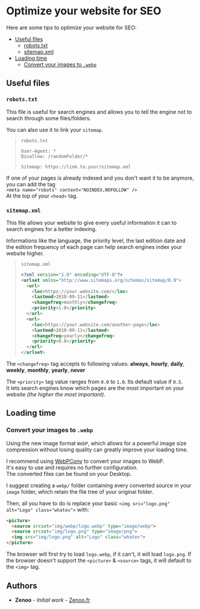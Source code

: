# Optimize your website for SEO

Here are some tips to optimize your website for SEO:

* [Useful files](#useful-files)
	- [robots.txt](#robotstxt)
	- [sitemap.xml](#sitemapxml)
* [Loading time](#loading-time)
	- [Convert your images to `.webp`](#convert-your-images-to-webp)

## Useful files

### `robots.txt`

This file is useful for search engines and allows you to tell the engine not to search through some files/folders.

You can also use it to link your `sitemap`.

> `robots.txt`  
> ```
> User-Agent: *
> Disallow: /randomFolder/*
> 
> Sitemap: https://link.to.your/sitemap.xml
>```

If one of your pages is already indexed and you don't want it to be anymore, you can add the tag  
`<meta name="robots" content="NOINDEX,NOFOLLOW" />`  
At the top of your `<head>` tag.

### `sitemap.xml`

This file allows your website to give every useful information it can to search engines for a better indexing.

Informations like the language, the priority level, the last edition date and the edition frequency of each page can help search engines index your website higher.

> `sitemap.xml`  
> ```xml
> <?xml version="1.0" encoding="UTF-8"?>
> <urlset xmlns="http://www.sitemaps.org/schemas/sitemap/0.9">
>   <url>
>     <loc>https://your.website.com/</loc>
>     <lastmod>2018-09-11</lastmod>
>     <changefreq>monthly</changefreq>
>     <priority>1.0</priority>
>   </url>
>   <url>
>     <loc>https://your.website.com/another-page</loc>
>     <lastmod>2018-09-11</lastmod>
>     <changefreq>yearly</changefreq>
>     <priority>0.8</priority>
>   </url>
> </urlset>
>```

The `<changefreq>` tag accepts to following values: **always**, **hourly**, **daily**, **weekly**, **monthly**, **yearly**, **never**

The `<priority>` tag value ranges from `0.0` to `1.0`. Its default value if `0.5`.  
It lets search engines know which pages are the most important on your website *(the higher the most important)*.

## Loading time

### Convert your images to `.webp`

Using the new image format `WebP`, which allows for a powerful image size compression without losing quality can greatly improve your loading time.

I recommend using [WebPConv](http://www.romeolight.com/products/webpconv/) to convert your images to WebP.  
It's easy to use and requires no further configuration.  
The converted files can be found on your Desktop.

I suggest creating a `webp/` folder containing every converted source in your `image` folder, which retain the file tree of your original folder.

Then, all you have to do is replace your basic `<img src="logo.png" alt="Logo" class="whatev">` with:

```HTML
<picture>
  <source srcset="img/webp/logo.webp" type="image/webp">
  <source srcset="img/logo.png" type="image/png">
  <img src="img/logo.png" alt="Logo" class="whatev">
</picture>
```

The browser will first try to load `logo.webp`, if it can't, it will load `logo.png`. If the browser doesn't support the `<picture>` & `<source>` tags, it will default to the `<img>` tag.

## Authors

* **Zenoo** - *Initial work* - [Zenoo.fr](https://zenoo.fr)